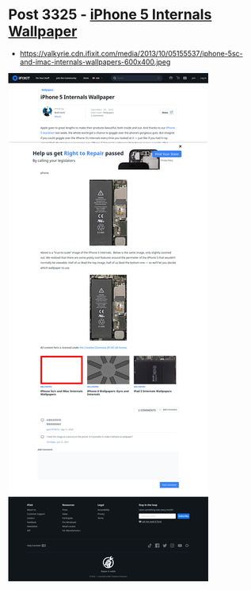 # Post 3325 - [iPhone 5 Internals Wallpaper](https://www.ifixit.com/News/3325/iphone-5-internals-wallpaper)

- https://valkyrie.cdn.ifixit.com/media/2013/10/05155537/iphone-5sc-and-imac-internals-wallpapers-600x400.jpeg

![screencap](screenshots/8e3db800-8e1d-4419-9885-1d074453a1f8.png)
